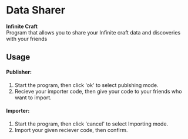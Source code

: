 # Data Sharer
**Infinite Craft** <br />
Program that allows you to share your Infinite craft data and discoveries with your friends
## Usage
#### Publisher: <br />
1. Start the program, then click 'ok' to select publshing mode.
2. Recieve your importer code, then give your code to your friends who want to import.

#### Importer: <br />

1. Start the program, then click 'cancel' to select Importing mode.
2. Import your given reciever code, then confirm.
